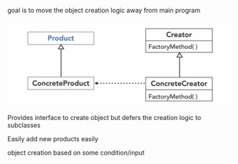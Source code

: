 goal is to move the object creation logic away from main program

![Alt text](image.png)

Provides interface to create object but defers the creation logic to subclasses

Easily add new products easily 

object creation based on some condition/input